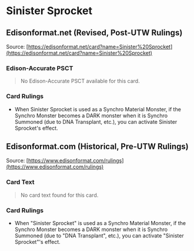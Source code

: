 # Sinister Sprocket

## Edisonformat.net (Revised, Post-UTW Rulings)

Source: [https://edisonformat.net/card?name=Sinister%20Sprocket](https://edisonformat.net/card?name=Sinister%20Sprocket)

### Edison-Accurate PSCT

> No Edison-Accurate PSCT available for this card.

### Card Rulings

*   When Sinister Sprocket is used as a Synchro Material Monster, if the Synchro Monster becomes a DARK monster when it is Synchro Summoned (due to DNA Transplant, etc.), you can activate Sinister Sprocket's effect.


## Edisonformat.com (Historical, Pre-UTW Rulings)

Source: [https://www.edisonformat.com/rulings](https://www.edisonformat.com/rulings)

### Card Text

> No card text found for this card.

### Card Rulings

*   When "Sinister Sprocket" is used as a Synchro Material Monster, if the Synchro Monster becomes a DARK monster when it is Synchro Summoned (due to "DNA Transplant", etc.), you can activate "Sinister Sprocket"'s effect.


